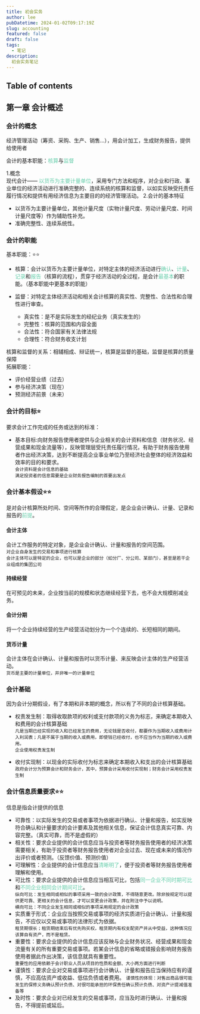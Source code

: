 ```yaml
---
title: 初会实务
author: lee
pubDatetime: 2024-01-02T09:17:19Z
slug: accounting
featured: false
draft: false
tags:
  - 笔记
description:
  初会实务笔记
---
```


## Table of contents

## 第一章 会计概述
### 会计的概念
经济管理活动（筹资、采购、生产、销售...），用会计加工，生成财务报告，提供给使用者

会计的基本职能：<font color=66CDAA>核算</font>与<font color=66CDAA>监督</font>

1.概念  
  现代会计—— <font color=66CDAA>以货币为主要计量单位</font>，采用专门方法和程序，对企业和行政、事业单位的经济活动进行准确完整的、连续系统的核算和监督，以如实反映受托责任履行情况和提供有用经济信息为主要目的的经济管理活动。 
2.会计的基本特征  
  - 以货币为主要计量单位，其他计量尺度（实物计量尺度、劳动计量尺度、时间计量尺度等）作为辅助性补充。  
  - 准确完整性、连续系统性。  

### 会计的职能 
基本职能：⭐⭐
- 核算：会计以货币为主要计量单位，对特定主体的经济活动进行<font color=66CDAA>确认</font>、<font color=66CDAA>计量</font>、<font color=66CDAA>记录</font>和<font color=66CDAA>报告</font>（核算的流程），贯穿于经济活动的全过程，是会计<font color=66CDAA>最基本</font>的职能。（基本职能中更基本的职能）

- 监督：对特定主体经济活动和相关会计核算的真实性、完整性、合法性和合理性进行审查。
  - 真实性：是不是实际发生的经纪业务（真实发生的）
  - 完整性：核算的范围和内容全面
  - 合法性：符合国家有关法律法规
  - 合理性：符合财务收支计划

核算和监督的关系：相辅相成、辩证统一，核算是监督的基础，监督是核算的质量保障  
拓展职能：
- 评价经营业绩（过去）
- 参与经济决策（现在）
- 预测经济前景（未来）

### 会计的目标⭐
要求会计工作完成的任务或达到的标准：
- 基本目标:向财务报告使用者提供与企业相关的会计资料和信息（财务状况、经营成果和现金流量等），反映管理层受托责任履行情况，有助于财务报告使用者作出经济决策，达到不断提高企业事业单位乃至经济社会整体的经济效益和效率的目的和要求。\
`会计资料是会计信息的基础` \
`满足投资者的信息需要是企业财务报告编制的首要出发点`

### 会计基本假设⭐⭐
是对会计核算所处时间、空间等所作的合理假定，是企业会计确认、计量、记录和报告的<font color=66CDAA>前提</font>。
#### 会计主体
会计工作服务的特定对象，是企业会计确认、计量和报告的空间范围。\
`对企业自身发生的交易和事项进行核算`\
`会计主体可以是特定的企业，也可以是企业的部分（如分厂、分公司、某部门），甚至是若干企业组成的集团公司`
#### 持续经营
在可预见的未来，企业按当前的规模和状态继续经营下去，也不会大规模削减业务。

#### 会计分期
将一个企业持续经营的生产经营活动划分为一个个连续的、长短相同的期间。

#### 货币计量
会计主体在会计确认、计量和报告时以货币计量、来反映会计主体的生产经营活动。\
`货币是主要的计量单位，并非唯一的计量单位` 

### 会计基础
因为会计分期假设，有了本期和非本期的概念，所以有了不同的会计核算基础。
- 权责发生制：取得收取款项的权利或支付款项的义务为标志，来确定本期收入和费用的会计核算基础\
  `凡是当期已经实现的收入和已经发生的费用，无论钱是否收付，都要作为当期收入或费用计入利润表；凡是不属于当期的收入或费用，即使钱已经收付，也不应当作为当期的收入或费用。`\
  `企业使用权责发生制`

- 收付实现制：以现金的实际收付为标志来确定本期收入和支出的会计核算基础
  `政府会计分为预算会计和财务会计，其中，预算会计采用收付实现制；财务会计采用权责发生制 `

### 会计信息质量要求⭐⭐
信息是指会计提供的信息
- 可靠性：以实际发生的交易或者事项为依据进行确认、计量和报告，如实反映符合确认和计量要求的会计要素及其他相关信息，保证会计信息真实可靠、内容完整。（真实可靠，而不是虚假的）
- 相关性：要求企业提供的会计信息应当与投资者等财务报告使用者的经济决策需要相关，有助于投资者等财务报告使用者对企业过去、现在或未来的情况作出评价或者预测。（反馈价值、预测价值）
- 可理解性：企业提供的会计信息应当<font color=66CDAA>清晰明了</font>，便于投资者等财务报告使用者理解和使用。
- 可比性：要求企业提供的会计信息应当相互可比，包括<font color=66CDAA>同一企业不同时期可比</font>和<font color=66CDAA>不同企业相同会计期间可比</font>。  
`纵向可比：发生相同或相似的事项采用一致的会计政策，不得随意更改。除非按规定可以提供更可靠、更相关的会计信息，才可以变更会计政策，并在附注中予以说明。`  
`横向可比：不同企业发生相同或相似的事项采用规定的会计政策`
- 实质重于形式：企业应当按照交易或事项的经济实质进行会计确认、计量和报告，不应仅以交易或事项的法律形式为依据。  
`租赁期很长；租赁期结束后有优先购买权，租赁期内有权支配资产并从中受益，这种情况应该算自有资产，而不是租赁。`
- 重要性：要求企业提供的会计信息应该反映与企业财务状况、经营成果和现金流量有关的所有重要交易或事项。若某会计信息的省略或错报会影响财务报告使用者据此作出决策，该信息就具有重要性。  
`重要性的应用依赖于会计职业人员从项目的性质和金额、大小两方面进行判断`
- 谨慎性：要求企业对交易或事项进行会计确认、计量和报告应当保持应有的谨慎，不应高估资产或收益、低估负债或者费用。
`谨慎性的体现：对售出商品很可能发生的保修义务确认预计负债、对很可能承担的环保责任确认预计负债、对资产计提减值准备等`
- 及时性：要求企业对已经发生的交易或事项，应当及时进行确认、计量和报告，不得提前或延后。